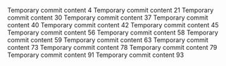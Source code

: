 Temporary commit content 4
Temporary commit content 21
Temporary commit content 30
Temporary commit content 37
Temporary commit content 40
Temporary commit content 42
Temporary commit content 45
Temporary commit content 56
Temporary commit content 58
Temporary commit content 59
Temporary commit content 63
Temporary commit content 73
Temporary commit content 78
Temporary commit content 79
Temporary commit content 91
Temporary commit content 93
